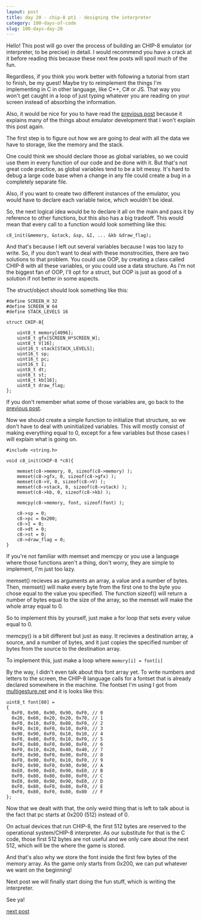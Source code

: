 ```yaml
---
layout: post
title: day 20 - chip-8 pt1 - designing the interpreter
category: 100-days-of-code
slug: 100-days-day-20
---
```


Hello! This post will go over the process of building an CHIP-8 emulator (or interpreter, to be precise) in detail. I would recommend you have a crack at it before reading this because these next few posts will spoil much of the fun.

Regardless, if you think you work better with following a tutorial from start to finish, be my guest! Maybe try to reimplement the things I'm implementing in C in other language, like C++, C# or JS. That way you won't get caught in a loop of just typing whatever you are reading on your screen instead of absorbing the information.

Also, it would be nice for you to have read the [previous post](/blog/100-days-day-19) because it explains many of the things about emulator development that I won't explain this post again.

The first step is to figure out how we are going to deal with all the data we have to storage, like the memory and the stack.

One could think we should declare those as global variables, so we could use them in every function of our code and be done with it. But that's not great code practice, as global variables tend to be a bit messy. It's hard to debug a large code base when a change in any file could create a bug in a completely separate file. 

Also, if you want to create two different instances of the emulator, you would have to declare each variable twice, which wouldn't be ideal.

So, the next logical idea would be to declare it all on the main and pass it by reference to other functions, but this also has a big tradeoff. This would mean that every call to a function would look something like this:

```
c8_init(&memory, &stack, &sp, &I, ... &kb &draw_flag);
```

And that's because I left out several variables because I was too lazy to write. So, if you don't want to deal with these monstrocities, there are two solutions to that problem. You could use OOP, by creating a class called CHIP-8 with all these variables, or you could use a data structure. As I'm not the biggest fan of OOP, I'll opt for a struct, but OOP is just as good of a solution if not better in some aspects. 

The struct/object should look something like this:

```
#define SCREEN_H 32
#define SCREEN_W 64
#define STACK_LEVELS 16

struct CHIP-8{

    uint8_t memory[4096];
    uint8_t gfx[SCREEN_H*SCREEN_W];
    uint8_t V[16];
    uint16_t stack[STACK_LEVELS];
    uint16_t sp;
    uint16_t pc;
    uint16_t I;
    uint8_t dt;
    uint8_t st;
    uint8_t kb[16];
    uint8_t draw_flag;
};
```

If you don't remember what some of those variables are, go back to the [previous post](/blog/100-days-day-19).

Now we should create a simple function to initialize that structure, so we don't have to deal with uninitialized variables. This will mostly consist of making everything equal to 0, except for a few variables but those cases I will explain what is going on. 

```
#include <string.h>

void c8_init(CHIP-8 *c8){

    memset(c8->memory, 0, sizeof(c8->memory) );
    memset(c8->gfx, 0, sizeof(c8->gfx) );
    memset(c8->V, 0, sizeof(c8->V) );
    memset(c8->stack, 0, sizeof(c8->stack) );
    memset(c8->kb, 0, sizeof(c8->kb) );
    
    memcpy(c8->memory, font, sizeof(font) );

    c8->sp = 0;
    c8->pc = 0x200;
    c8->I = 0;
    c8->dt = 0;
    c8->st = 0;
    c8->draw_flag = 0;
}
```

If you're not familiar with memset and memcpy or you use a language where those functions aren't a thing, don't worry, they are simple to implement, I'm just too lazy.

memset() recieves as arguments an array, a value and a number of bytes. Then, memset() will make every byte from the first one to the byte you chose equal to the value you specified. The function sizeof() will return a number of bytes equal to the size of the array, so the memset will make the whole array equal to 0.

So to implement this by yourself, just make a for loop that sets every value equal to 0. 

memcpy() is a bit different but just as easy. It recieves a destination array, a source, and a number of bytes, and it just copies the specified number of bytes from the source to the destination array.

To implement this, just make a loop where ```memory[i] = font[i]```

By the way, I didn't even talk about this font array yet. To write numbers and letters to the screen, the CHIP-8 language calls for a fontset that is already declared somewhere in the machine. The fontset I'm using I got from [multigesture.net](https://multigesture.net/articles/how-to-write-an-emulator-chip-8-interpreter/) and it is looks like this:

```
uint8_t font[80] =
{ 
  0xF0, 0x90, 0x90, 0x90, 0xF0, // 0
  0x20, 0x60, 0x20, 0x20, 0x70, // 1
  0xF0, 0x10, 0xF0, 0x80, 0xF0, // 2
  0xF0, 0x10, 0xF0, 0x10, 0xF0, // 3
  0x90, 0x90, 0xF0, 0x10, 0x10, // 4
  0xF0, 0x80, 0xF0, 0x10, 0xF0, // 5
  0xF0, 0x80, 0xF0, 0x90, 0xF0, // 6
  0xF0, 0x10, 0x20, 0x40, 0x40, // 7
  0xF0, 0x90, 0xF0, 0x90, 0xF0, // 8
  0xF0, 0x90, 0xF0, 0x10, 0xF0, // 9
  0xF0, 0x90, 0xF0, 0x90, 0x90, // A
  0xE0, 0x90, 0xE0, 0x90, 0xE0, // B
  0xF0, 0x80, 0x80, 0x80, 0xF0, // C
  0xE0, 0x90, 0x90, 0x90, 0xE0, // D
  0xF0, 0x80, 0xF0, 0x80, 0xF0, // E
  0xF0, 0x80, 0xF0, 0x80, 0x80  // F
};
```

Now that we dealt with that, the only weird thing that is left to talk about is the fact that pc starts at 0x200 (512) instead of 0. 

On actual devices that run CHIP-8, the first 512 bytes are reserved to the operational system/CHIP-8 interpreter. As our substitute for that is the C code, those first 512 bytes are not useful and we only care about the next 512, which will be the where the game is stored.

And that's also why we store the font inside the first few bytes of the memory array. As the game only starts from 0x200, we can put whatever we want on the beginning!

Next post we will finally start doing the fun stuff, which is writing the interpreter. 

See ya!

[next post](/blog/100-days-day-21)
